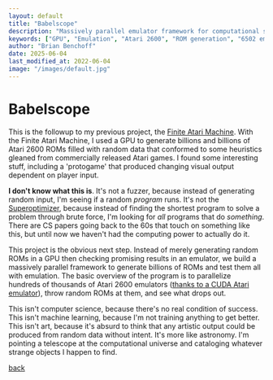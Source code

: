 ```yaml
---
layout: default
title: "Babelscope"
description: "Massively parallel emulator framework for computational space exploration"
keywords: ["GPU", "Emulation", "Atari 2600", "ROM generation", "6502 emulator", "procedural generation", "Brian Benchoff"]
author: "Brian Benchoff"
date: 2025-06-04
last_modified_at: 2022-06-04
image: "/images/default.jpg"
---
```


# Babelscope

This is the followup to my previous project, the [Finite Atari Machine](https://bbenchoff.github.io/pages/FiniteAtari.html). With the Finite Atari Machine, I used a GPU to generate billions and billions of Atari 2600 ROMs filled with random data that conformed to some heuristics gleaned from commercially released Atari games. I found some interesting stuff, including a 'protogame' that produced changing visual output dependent on player input.

**I don't know what this is**. It's not a fuzzer, because instead of generating random input, I'm seeing if a random _program_ runs. It's not the [Superoptimizer](https://dl.acm.org/doi/pdf/10.1145/36177.36194), because instead of finding the shortest program to solve a problem through brute force, I'm looking for _all_ programs that do _something_. There are CS papers going back to the 60s that touch on something like this, but until now we haven't had the computing power to actually do it.

This project is the obvious next step. Instead of merely generating random ROMs in a GPU then checking promising results in an emulator, we build a massively parallel framework to generate billions of ROMs and test them all with emulation. The basic overview of the program is to parallelize hundreds of thousands of Atari 2600 emulators ([thanks to a CUDA Atari emulator](https://github.com/NVlabs/cule)), throw random ROMs at them, and see what drops out.

This isn't computer science, because there's no real condition of success. This isn't machine learning, because I'm not training anything to get better. This isn't art, because it's absurd to think that any artistic output could be produced from random data without intent. It's more like astronomy. I'm pointing a telescope at the computational universe and cataloging whatever strange objects I happen to find.

[back](../)
